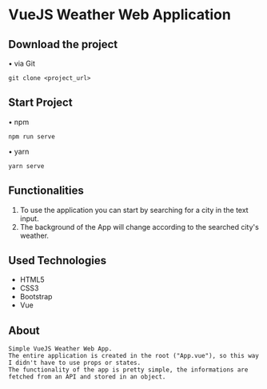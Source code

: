 # VueJS Weather Web Application
## Download the project

• via Git

```
git clone <project_url>
```

## Start Project

• npm

```
npm run serve
```

• yarn

```
yarn serve
```

## Functionalities

1. To use the application you can start by searching for a city in the text input.
2. The background of the App will change according to the searched city's weather.

## Used Technologies
- HTML5
- CSS3
- Bootstrap
- Vue

## About
```
Simple VueJS Weather Web App.
The entire application is created in the root ("App.vue"), so this way I didn't have to use props or states.
The functionality of the app is pretty simple, the informations are fetched from an API and stored in an object.
```


